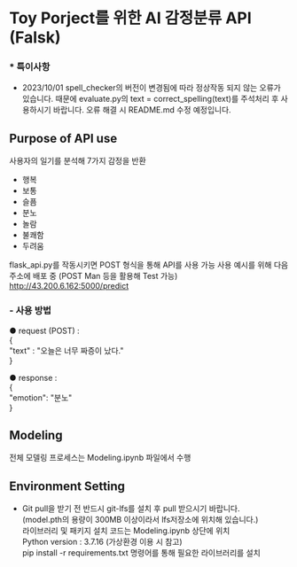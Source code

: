 # Toy Porject를 위한 AI 감정분류 API (Falsk)  

### * 특이사항  
- 2023/10/01 spell_checker의 버전이 변경됨에 따라 정상작동 되지 않는 오류가 있습니다.
  때문에 evaluate.py의 text = correct_spelling(text)를 주석처리 후 사용하시기 바랍니다.
  오류 해결 시 README.md 수정 예정입니다.
  
## Purpose of API use  
사용자의 일기를 분석해 7가지 감정을 반환
- 행복  
- 보통  
- 슬픔  
- 분노  
- 놀람  
- 불쾌함  
- 두려움
  
flask_api.py를 작동시키면 POST 형식을 통해 API를 사용 가능
사용 예시를 위해 다음 주소에 배포 중 (POST Man 등을 활용해 Test 가능)  
http://43.200.6.162:5000/predict

### - 사용 방법
● request (POST) :  
{  
  "text" : "오늘은 너무 짜증이 났다."  
}  
  
● response :  
{  
    "emotion": "분노"  
}  
  
  
## Modeling  
전체 모델링 프로세스는 Modeling.ipynb 파일에서 수행
  
  
## Environment Setting  
- Git pull을 받기 전 반드시 git-lfs를 설치 후 pull 받으시기 바랍니다.  
  (model.pth의 용량이 300MB 이상이라서 lfs저장소에 위치해 있습니다.)  
라이브러리 및 패키지 설치 코드는 Modeling.ipynb 상단에 위치  
Python version : 3.7.16 (가상환경 이용 시 참고)  
pip install -r requirements.txt 명령어를 통해 필요한 라이브러리를 설치  



